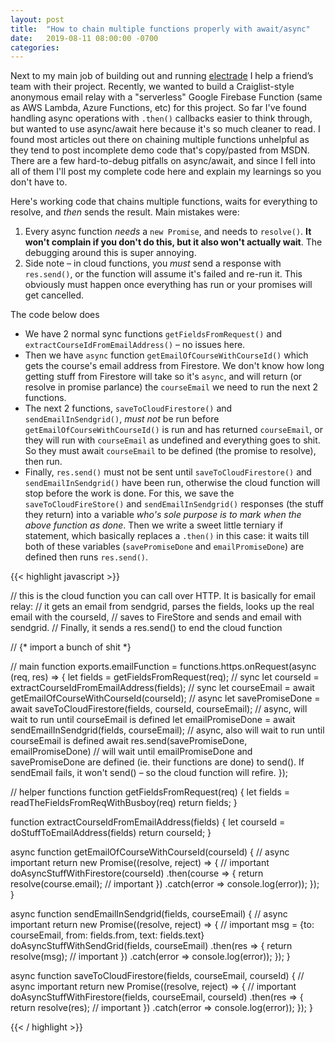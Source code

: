 ```yaml
---
layout: post
title:  "How to chain multiple functions properly with await/async"
date:   2019-08-11 08:00:00 -0700
categories: 
---
```


Next to my main job of building out and running [electrade](https://www.electrade.app) I help a friend’s team with their project. Recently, we wanted to build a Craiglist-style anonymous email relay with a "serverless" Google Firebase Function (same as AWS Lambda, Azure Functions, etc) for this project. So far I've found handling async operations with `.then()` callbacks easier to think through, but wanted to use async/await here because it's so much cleaner to read. I found most articles out there on chaining multiple functions unhelpful as they tend to post incomplete demo code that's copy/pasted from MSDN. There are a few hard-to-debug pitfalls on async/await, and since I fell into all of them I'll post my complete code here and explain my learnings so you don't have to. 

Here's working code that chains multiple functions, waits for everything to resolve, and _then_ sends the result. Main mistakes were:

1. Every async function _needs_ a `new Promise`, and needs to `resolve()`. **It won't complain if you don't do this, but it also won't actually wait**. The debugging around this is super annoying.
2. Side note – in cloud functions, you _must_ send a response with `res.send()`, or the function will assume it's failed and re-run it. This obviously must happen once everything has run or your promises will get cancelled.

The code below does 

* We have 2 normal sync functions `getFieldsFromRequest()` and `extractCourseIdFromEmailAddress()` – no issues here.
* Then we have `async` function `getEmailOfCourseWithCourseId()` which gets the course's email address from Firestore. We don't know how long getting stuff from Firestore will take so it's `async`, and will return (or resolve in promise parlance) the `courseEmail` we need to run the next 2 functions. 
* The next 2 functions, `saveToCloudFirestore()` and `sendEmailInSendgrid()`, _must not_ be run before `getEmailOfCourseWithCourseId()` is run and has returned `courseEmail`, or they will run with `courseEmail` as undefined and everything goes to shit. So they must await `courseEmail` to be defined (the promise to resolve), then run.
* Finally, `res.send()` must not be sent until `saveToCloudFirestore()` and `sendEmailInSendgrid()` have been run, otherwise the cloud function will stop before the work is done. For this, we save the `saveToCloudFireStore()` and `sendEmailInSendgrid()` responses (the stuff they return) into a variable _who's sole purpose is to mark when the above function as done_. Then we write a sweet little terniary if statement, which basically replaces a `.then()` in this case: it waits till both of these variables (`savePromiseDone` and `emailPromiseDone`) are defined then runs `res.send()`.


{{< highlight javascript >}}

// this is the cloud function you can call over HTTP. It is basically for email relay:
// it gets an email from sendgrid, parses the fields, looks up the real email with the courseId,
// saves to FireStore and sends and email with sendgrid.
// Finally, it sends a res.send() to end the cloud function

// {* import a bunch of shit *}

// main function
exports.emailFunction = functions.https.onRequest(async (req, res) => {
  let fields = getFieldsFromRequest(req); // sync
  let courseId = extractCourseIdFromEmailAddress(fields); // sync
  let courseEmail = await getEmailOfCourseWithCourseId(courseId); // async
  let savePromiseDone = await saveToCloudFirestore(fields, courseId, courseEmail); // async, will wait to run until courseEmail is defined
  let emailPromiseDone = await sendEmailInSendgrid(fields, courseEmail); // async, also will wait to run until courseEmail is defined
  await res.send(savePromiseDone, emailPromiseDone) // will wait until emailPromiseDone and savePromiseDone are defined (ie. their functions are done) to send(). If sendEmail fails, it won't send() – so the cloud function will refire.
});

// helper functions
function getFieldsFromRequest(req) {
  let fields = readTheFieldsFromReqWithBusboy(req)
  return fields;
}

function extractCourseIdFromEmailAddress(fields) {
  let courseId = doStuffToEmailAddress(fields)
  return courseId;
}

async function getEmailOfCourseWithCourseId(courseId) { // async important
  return new Promise((resolve, reject) => { // important
    doAsyncStuffWithFirestore(courseId)
      .then(course => {
        return resolve(course.email); // important
      })
      .catch(error => console.log(error));
  });
}

async function sendEmailInSendgrid(fields, courseEmail) { // async important
  return new Promise((resolve, reject) => { // important
    msg = {to: courseEmail, from: fields.from, text: fields.text}
    doAsyncStuffWithSendGrid(fields, courseEmail)
      .then(res => {
        return resolve(msg); // important
      })
      .catch(error => console.log(error));
  });
}

async function saveToCloudFirestore(fields, courseEmail, courseId) { // async important
  return new Promise((resolve, reject) => { // important
    doAsyncStuffWithFirestore(fields, courseEmail, courseId)
      .then(res => {
        return resolve(res); // important
      })
      .catch(error => console.log(error));
  });
}

{{< / highlight >}}
